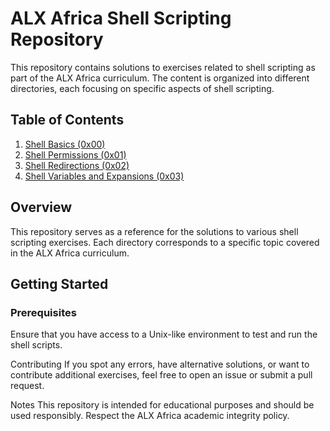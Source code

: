 
# ALX Africa Shell Scripting Repository

This repository contains solutions to exercises related to shell scripting as part of the ALX Africa curriculum. The content is organized into different directories, each focusing on specific aspects of shell scripting.

## Table of Contents

1. [Shell Basics (0x00)](./0x00-shell_basics/README.md)
2. [Shell Permissions (0x01)](./0x01-shell_permissions/README.md)
3. [Shell Redirections (0x02)](./0x02-shell_redirections/README.md)
4. [Shell Variables and Expansions (0x03)](./0x03-shell_variables_expansions/README.md)

## Overview

This repository serves as a reference for the solutions to various shell scripting exercises. Each directory corresponds to a specific topic covered in the ALX Africa curriculum.

## Getting Started

### Prerequisites

Ensure that you have access to a Unix-like environment to test and run the shell scripts.

Contributing
If you spot any errors, have alternative solutions, or want to contribute additional exercises, feel free to open an issue or submit a pull request.

Notes
This repository is intended for educational purposes and should be used responsibly.
Respect the ALX Africa academic integrity policy.
